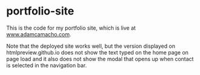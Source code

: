 # portfolio-site

This is the code for my portfolio site, which is live at www.adamcamacho.com.

Note that the deployed site works well, but the version displayed on htmlpreview.github.io does not show the text typed on the home page on page load and it also does not show the modal that opens up when contact is selected in the navigation bar.